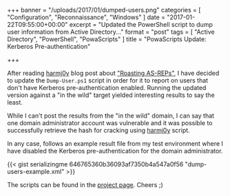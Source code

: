 +++
banner = "/uploads/2017/01/dumped-users.png"
categories = [ "Configuration", "Reconnaissance", "Windows" ]
date = "2017-01-22T09:55:00+00:00"
excerpt = "Updated the PowerShell script to dump user information from Active Directory..."
format = "post"
tags = [ "Active Directory", "PowerShell", "PowaScripts" ]
title = "PowaScripts Update: Kerberos Pre-authentication"

+++

After reading [harmj0y][1] blog post about ["Roasting AS-REPs"][2], I have decided to update the `Dump-User.ps1` script in order for it to report on users that don't have Kerberos pre-authentication enabled. Running the updated version against a "in the wild" target yielded interesting results to say the least.

<!--more-->

While I can't post the results from the "in the wild" domain, I can say that one domain administrator account was vulnerable and it was possible to successfully retrieve the hash for cracking using [harmj0y][3] script.

In any case, follows an example result file from my test environment where I have disabled the Kerberos pre-authentication for the domain administrator.

{{< gist serializingme 646765360b36093af7350b4a547a0f56 "dump-users-example.xml" >}}

The scripts can be found in the [project page][4]. Cheers ;)

[1]: https://twitter.com/harmj0y "harmj0y Twiter Profile"
[2]: http://www.harmj0y.net/blog/activedirectory/roasting-as-reps/ "harmj0y Blog Post"
[3]: https://github.com/adaptivethreat/ASREPRoast "ASREPRoast GitHub Repository"
[4]: /project/powascripts/ "Project Page"
